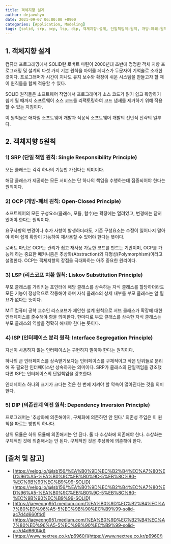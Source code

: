 ```yaml
---
title: 객체지향 설계
author: dejavuhyo
date: 2021-09-07 06:00:00 +0900
categories: [Application, Modeling]
tags: [solid, srp, ocp, lsp, dip, 객체지향-설계, 단일책임의-원칙, 개방-폐쇄-원칙, 리스코프-치환-원칙, 인터페이스-분리-원칙, 의존관계-역전-원칙]
---
```


## 1. 객체지향 설계
컴퓨터 프로그래밍에서 SOLID란 로버트 마틴이 2000년대 초반에 명명한 객체 지향 프로그래밍 및 설계의 다섯 가지 기본 원칙을 마이클 페더스가 두문자어 기억술로 소개한 것이다. 프로그래머가 시간이 지나도 유지 보수와 확장이 쉬운 시스템을 만들고자 할 때 이 원칙들을 함께 적용할 수 있다.

SOLID 원칙들은 소프트웨어 작업에서 프로그래머가 소스 코드가 읽기 쉽고 확장하기 쉽게 될 때까지 소프트웨어 소스 코드를 리팩토링하여 코드 냄새를 제거하기 위해 적용할 수 있는 지침이다.

이 원칙들은 애자일 소프트웨어 개발과 적응적 소프트웨어 개발의 전반적 전략의 일부다.

## 2. 객체지향 5원칙

### 1) SRP (단일 책임 원칙: Single Responsibility Principle)
모든 클래스는 각각 하나의 기능만 가진다는 의미이다.

해당 클래스가 제공하는 모든 서비스는 단 하나의 책임을 수행하는데 집중되어야 한다는 원칙이다.

### 2) OCP (개방-폐쇄 원칙: Open-Closed Principle)
소프트웨어의 모든 구성요소(클래스, 모듈, 함수)는 확장에는 열려있고, 변경에는 닫혀있어야 한다는 원칙이다.

요구사항의 변경이나 추가 사항이 발생하더라도, 기존 구성요소는 수정이 일어나지 말아야 하며 쉽게 확장이 가능하여 재사용할 수 있어야 한다는 뜻이다.

로버트 마틴은 OCP는 관리가 쉽고 재사용 가능한 코드를 만드는 기반이며, OCP를 가능케 하는 중요한 메커니즘은 추상화(Abstraction)와 다형성(Polymorphism)이라고 설명한다. OCP는 객체지향의 장점을 극대화하는 아주 중요한 원리이다.

### 3) LSP (리스코프 치환 원칙: Liskov Substitution Principle)
부모 클래스를 가리키는 포인터에 해당 클래스를 상속하는 자식 클래스를 할당하더라도 모든 기능이 정상적으로 작동해야 하며 자식 클래스의 상세 내부를 부모 클래스는 알 필요가 없다는 뜻이다.

MIT 컴퓨터 공학 교수인 리스코브가 제안한 설계 원칙으로 서브 클래스가 확장에 대한 인터페이스를 준수해야 함을 의미한다. 한마디로 부모 클래스를 상속한 자식 클래스는 부모 클래스의 역할을 정확히 해내야 한다는 뜻이다.

### 4) ISP (인터페이스 분리 원칙: Interface Segregation Principle)
자신이 사용하지 않는 인터페이스는 구현하지 말아야 한다는 원칙이다.

하나의 큰 인터페이스를 상속받기보다는 인터페이스를 구체적이고 작은 단위들로 분리해 꼭 필요한 인터페이스만 상속하자는 의미이다. SRP가 클래스의 단일책임을 강조했다면 ISP는 인터페이스의 단일책임을 강조한다.

인터페이스 하나의 크기가 크다는 것은 한 번에 지켜야 할 약속이 많아진다는 것을 의미한다.

### 5) DIP (의존관계 역전 원칙: Dependency Inversion Principle)
프로그래머는 '추상화에 의존해야지, 구체화에 의존하면 안 된다.' 의존성 주입은 이 원칙을 따르는 방법의 하나다.

상위 모듈은 하위 모듈에 의존해서는 안 된다. 둘 다 추상화에 의존해야 한다. 추상화는 구체적인 것에 의존해서는 안 된다. 구체적인 것은 추상화에 의존해야 한다.

## [출처 및 참고]
* [https://velog.io/@lsb156/%EA%B0%9D%EC%B2%B4%EC%A7%80%ED%96%A5-%EA%B0%9C%EB%B0%9C-5%EB%8C%80-%EC%9B%90%EC%B9%99-SOLID](https://velog.io/@lsb156/%EA%B0%9D%EC%B2%B4%EC%A7%80%ED%96%A5-%EA%B0%9C%EB%B0%9C-5%EB%8C%80-%EC%9B%90%EC%B9%99-SOLID)
* [https://jaeyeong951.medium.com/%EA%B0%9D%EC%B2%B4%EC%A7%80%ED%96%A5-5%EC%9B%90%EC%B9%99-solid-ac7d4d660f4d](https://jaeyeong951.medium.com/%EA%B0%9D%EC%B2%B4%EC%A7%80%ED%96%A5-5%EC%9B%90%EC%B9%99-solid-ac7d4d660f4d)
* [https://www.nextree.co.kr/p6960/](https://www.nextree.co.kr/p6960/)
